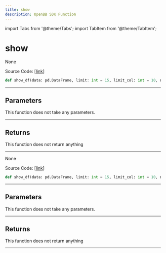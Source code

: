 ```yaml
---
title: show
description: OpenBB SDK Function
---
```


import Tabs from '@theme/Tabs';
import TabItem from '@theme/TabItem';

# show

<Tabs>
<TabItem value="model" label="Model" default>

None

Source Code: [[link](https://github.com/OpenBB-finance/OpenBBTerminal/tree/main/openbb_terminal/forecast/forecast_view.py#L227)]

```python
def show_df(data: pd.DataFrame, limit: int = 15, limit_col: int = 10, name: str = "", export: str = "") -> None
```

---

## Parameters

This function does not take any parameters.

---

## Returns

This function does not return anything

---



</TabItem>
<TabItem value="view" label="View">

None

Source Code: [[link](https://github.com/OpenBB-finance/OpenBBTerminal/tree/main/openbb_terminal/forecast/forecast_view.py#L227)]

```python
def show_df(data: pd.DataFrame, limit: int = 15, limit_col: int = 10, name: str = "", export: str = "") -> None
```

---

## Parameters

This function does not take any parameters.

---

## Returns

This function does not return anything

---



</TabItem>
</Tabs>